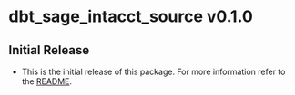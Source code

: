 # dbt_sage_intacct_source v0.1.0

## Initial Release
- This is the initial release of this package. For more information refer to the [README](/README.md).
